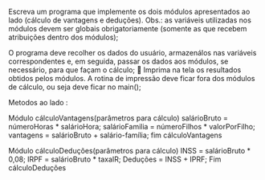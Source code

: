Escreva um programa que implemente os dois módulos
apresentados ao lado (cálculo de vantagens e deduções).
Obs.: as variáveis utilizadas nos módulos devem ser globais
obrigatoriamente (somente as que recebem atribuições
dentro dos módulos);

O programa deve recolher os dados do usuário, armazenálos nas variáveis correspondentes e, em seguida, passar os
dados aos módulos, se necessário, para que façam o cálculo;
 Imprima na tela os resultados obtidos pelos módulos. A
rotina de impressão deve ficar fora dos módulos de cálculo,
ou seja deve ficar no main();



Metodos ao lado :


Módulo cálculoVantagens(parâmetros para cálculo)
    salárioBruto = númeroHoras * salárioHora;
    salárioFamilia = númeroFilhos * valorPorFilho;
    vantagens = salárioBruto + salário-família;
fim cálculoVantagens

Módulo cálculoDeduções(parâmetros para cálculo)
    INSS = salárioBruto * 0,08;
    IRPF = salárioBruto * taxaIR;
    Deduções = INSS + IPRF;
Fim cálculoDeduções